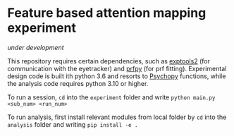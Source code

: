 

# Feature based attention mapping experiment

*under development*

This repository requires certain dependencies, such as [exptools2](https://github.com/VU-Cog-Sci/exptools2) (for communication with the eyetracker) and [prfpy](https://github.com/VU-Cog-Sci/prfpy.git) (for prf fitting). Experimental design code is built ith python 3.6 and resorts to [Psychopy](https://www.psychopy.org/) functions, while the analysis code requires python 3.10 or higher. 

To run a session, `cd` into the `experiment` folder and write
`python main.py <sub_num> <run_num>`

To run analysis, first install relevant modules from local folder by `cd` into the `analysis` folder and writing
`pip install -e .` 

